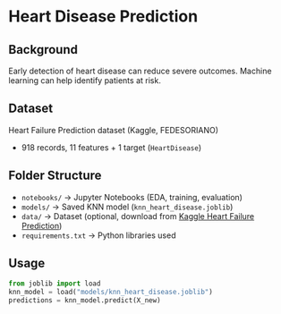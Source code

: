 # Heart Disease Prediction

## Background
Early detection of heart disease can reduce severe outcomes. Machine learning can help identify patients at risk.

## Dataset
Heart Failure Prediction dataset (Kaggle, FEDESORIANO)  
- 918 records, 11 features + 1 target (`HeartDisease`)

## Folder Structure
- `notebooks/` → Jupyter Notebooks (EDA, training, evaluation)
- `models/` → Saved KNN model (`knn_heart_disease.joblib`)
- `data/` → Dataset (optional, download from [Kaggle Heart Failure Prediction](https://www.kaggle.com/datasets/fedesoriano/heart-failure-prediction?select=heart.csv))
- `requirements.txt` → Python libraries used

## Usage
```python
from joblib import load
knn_model = load("models/knn_heart_disease.joblib")
predictions = knn_model.predict(X_new)
